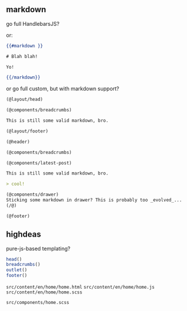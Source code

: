 ## markdown

go full HandlebarsJS?

or:

```hbs
{{#markdown }}

# Blah blah!

Yo!

{{/markdown}}
```

or go full custom, but with markdown support?

```markdown
(@layout/head)

(@components/breadcrumbs)

This is still some valid markdown, bro.

(@layout/footer)
```

```markdown
(@header)

(@components/breadcrumbs)

(@components/latest-post)

This is still some valid markdown, bro.

> cool!

(@components/drawer)
Sticking some markdown in drawer? This is probably too _evolved_...
(/@)

(@footer)
```

## highdeas

pure-js-based templating?

```js
head()
breadcrumbs()
outlet()
footer()
```

`src/content/en/home/home.html`
`src/content/en/home/home.js`
`src/content/en/home/home.scss`

`src/components/home.scss`
